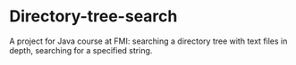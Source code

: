 # Directory-tree-search
A project for Java course at FMI: searching a directory tree with text files in depth, searching for a specified string. 


